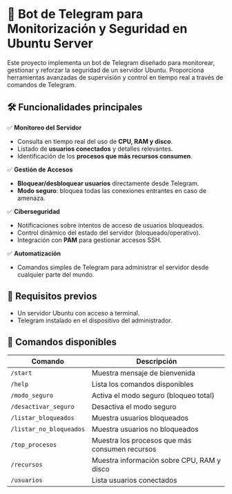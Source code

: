# 🚀 Bot de Telegram para Monitorización y Seguridad en Ubuntu Server

Este proyecto implementa un bot de Telegram diseñado para monitorear, gestionar y reforzar la seguridad de un servidor Ubuntu. Proporciona herramientas avanzadas de supervisión y control en tiempo real a través de comandos de Telegram.

## 🛠 Funcionalidades principales

✅ **Monitoreo del Servidor**  
- Consulta en tiempo real del uso de **CPU, RAM y disco**.  
- Listado de **usuarios conectados** y detalles relevantes.  
- Identificación de los **procesos que más recursos consumen**.  

✅ **Gestión de Accesos**  
- **Bloquear/desbloquear usuarios** directamente desde Telegram.  
- **Modo seguro**: bloquea todas las conexiones entrantes en caso de amenaza.  

✅ **Ciberseguridad**  
- Notificaciones sobre intentos de acceso de usuarios bloqueados.  
- Control dinámico del estado del servidor (bloqueado/operativo).  
- Integración con **PAM** para gestionar accesos SSH.  

✅ **Automatización**  
- Comandos simples de Telegram para administrar el servidor desde cualquier parte del mundo.  

## 📌 Requisitos previos

- Un servidor Ubuntu con acceso a terminal.  
- Telegram instalado en el dispositivo del administrador.  

## 📜 Comandos disponibles

| Comando              | Descripción |
|----------------------|------------|
| `/start`            | Muestra mensaje de bienvenida |
| `/help`             | Lista los comandos disponibles |
| `/modo_seguro`      | Activa el modo seguro (bloqueo total) |
| `/desactivar_seguro`| Desactiva el modo seguro |
| `/listar_bloqueados` | Muestra usuarios bloqueados |
| `/listar_no_bloqueados` | Muestra usuarios no bloqueados |
| `/top_procesos`     | Muestra los procesos que más consumen recursos |
| `/recursos`        | Muestra información sobre CPU, RAM y disco |
| `/usuarios`        | Lista usuarios conectados |